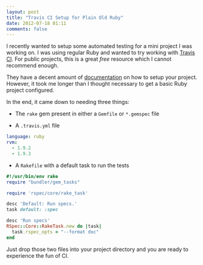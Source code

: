 ```yaml
---
layout: post
title: "Travis CI Setup for Plain Old Ruby"
date: 2012-07-18 01:11
comments: false
---
```


I recently wanted to setup some automated testing for a mini project I
was working on. I was using regular Ruby and wanted to try working with
[Travis CI](http://travis-ci.org/). For public projects, this is a great _free_
resource which I cannot recommend enough.

They have a decent amount of [documentation](http://about.travis-ci.org/docs/)
on how to setup your project. However, it took me longer than I thought
necessary to get a basic Ruby project configured.

In the end, it came down to needing three things:

* The `rake` gem present in either a `Gemfile` or `*.gemspec` file

* A `.travis.yml` file

```yaml .travis.yml
language: ruby
rvm:
  - 1.9.2
  - 1.9.3
```

* A `Rakefile` with a default task to run the tests

```ruby Rakefile
#!/usr/bin/env rake
require "bundler/gem_tasks"

require 'rspec/core/rake_task'

desc 'Default: Run specs.'
task default: :spec

desc 'Run specs'
RSpec::Core::RakeTask.new do |task|
  task.rspec_opts = "--format doc"
end
```

Just drop those two files into your project directory and you are ready
to experience the fun of CI.

